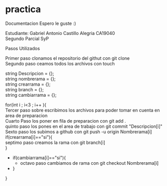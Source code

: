 # practica <br>
Documentacion Espero le guste :)

Estudiante: Gabriel Antonio Castillo Alegria CA19040 <br>
Segundo Parcial SyP 

Pasos Utilizados 


Primer paso clonamos el repositorio del githut con git clone <br>
Segundo paso ceamos todos los archivos con touch

string Descripcion = {};<br>
string nombrerama  = {};<br>
string crearrama   = {};<br>
string branch      = {};<br>
string cambiarrama = {};


for(int i ; i<3 ; i++ ){<br>
 Tercer paso sobre escribimos los archivos para poder tomar en cuenta en area de preparacion<br> 
 Cuarto Paso los poner en fila de preparacion con git add .<br>
 quinto paso los pones en el area de trabajo con git commit "Descripcion[i]"<br>
 Sexto paso los subimos a github con git push -u origin Nombrerama[i]<br>
 if(crearrama[i]=="si"){<br>
  septimo paso creamos la rama con git branch[i]<br>
 }<br>
- if(cambiarrama[i]=="si"){<br>
  - octavo paso cambiamos de rama con git checkout Nombrerama[i]<br>
- }<br>

} 
